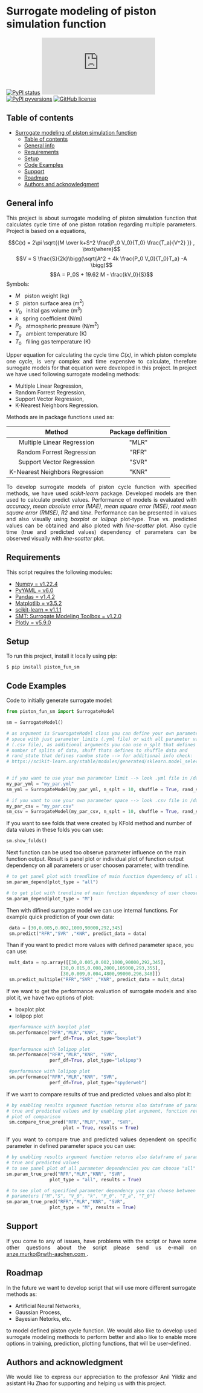 
# Surrogate modeling of piston simulation function
[![PyPI status](https://img.shields.io/pypi/status/ansicolortags.svg)](https://pypi.python.org/pypi/ansicolortags/)  [![GitHub latest commit](https://badgen.net/github/last-commit/Naereen/Strapdown.js)](https://github.com/murko-a/Surrogate-model-piston-cycle/blob/master/src/piston_sim_fun_surrogate_murkoa/piston_fun_sm.py/commit/)  [![PyPI pyversions](https://img.shields.io/pypi/pyversions/ansicolortags.svg)](https://pypi.python.org/pypi/ansicolortags/)  [![GitHub license](https://img.shields.io/github/license/Naereen/StrapDown.js.svg)](https://github.com/Naereen/StrapDown.js/blob/master/LICENSE)


## Table of contents
- [Surrogate modeling of piston simulation function](#surrogate-modeling-of-piston-simulation-function)
  - [Table of contents](#table-of-contents)
  - [General info](#general-info)
  - [Requirements](#requirements)
  - [Setup](#setup)
  - [Code Examples](#code-examples)
  - [Support](#support)
  - [Roadmap](#roadmap)
  - [Authors and acknowledgment](#authors-and-acknowledgment)

## General info
<p align="justify"> This project is about surrogate modeling of piston simulation function that calculates cycle time of one piston rotation regarding multiple parameters. Project is based on a equations,</p>

$$C(x) = 2\pi \sqrt{{M \over k+S^2 \frac{P_0 V_0}{T_0} \frac{T_a}{V^2} }} , \text{where}$$
$$V = S \frac{S}{2k}\bigg(\sqrt{A^2 + 4k \frac{P_0 V_0}{T_0}T_a} -A \bigg)$$
$$A = P_0S + 19.62 M - \frac{kV_0}{S}$$	
Symbols:
* $M$ &nbsp; piston weight (kg)
* $S$ &nbsp; piston surface area (m$^2$)
* $V_0$ &nbsp; 	initial gas volume (m$^3$)
* $k$ &nbsp; spring coefficient (N/m)
* $P_0$ &nbsp; atmospheric pressure (N/m$^2$)
* $T_a$ &nbsp; ambient temperature (K)
* $T_0$ &nbsp; filling gas temperature (K)

<p align="justify"> Upper equation for calculating the cycle time <i>C(x)</i>, in which piston complete one cycle, is very complex and time expensive to calculate, therefore surrogate models for that equation were developed in this project. In project we have used following surrogate modeling methods: </p>

* Multiple Linear Regression,
* Random Forrest Regression,
* Support Vector Regression,
* K-Nearest Neighbors Regression.

Methods are in package functions used as:
<div align="center">

| Method                      | Package deffinition|
|:---------------------------:|:------------------:|
| Multiple Linear Regression           | "MLR"               |
| Random Forrest Regression   | "RFR"              |
| Support Vector Regression   | "SVR"              |
|K-Nearest Neighbors Regression   | "KNR"              |

</div >

<p align="justify"> To develop surrogate models of piston cycle function with specified methods, we have used <i>scikit-learn</i> package. Developed models are then used to calculate predict values. Performance of models is evaluated with <i>accuracy</i>, <i>mean absolute error (MAE)</i>, <i>mean square error (MSE)</i>, <i>root mean square error (RMSE)</i>, <i>R2</i> and <i>time</i>. Performance can be presented in values and also visually using <i>boxplot</i> or <i>lolipop</i> plot-type. True vs. predicted values can be obtained and also ploted with <i>line-scatter</i> plot. Also cycle time (true and predicted values) dependency of parameters can be observed visually with <i>line-scatter</i> plot. </p>

## Requirements 
This script requires the following modules:
 * [Numpy =  v1.22.4](https://numpy.org/)
 * [PyYAML = v6.0](https://pyyaml.org/)
 * [Pandas = v1.4.2](https://pandas.pydata.org/)
 * [Matplotlib = v3.5.2](https://matplotlib.org/)
 * [scikit-learn = v1.1.1](https://scikit-learn.org/stable/)
 * [SMT: Surrogate Modeling Toolbox = v1.2.0](https://smt.readthedocs.io/en/latest/)
 * [Plotly = v5.9.0](https://plotly.com/)
	
## Setup
To run this project, install it locally using pip:

```
$ pip install piston_fun_sm
```

## Code Examples
Code to initially generate surrogate model:
 ```python
 from piston_fun_sm import SurrogateModel

 sm = SurrogateModel()

 # as argument is SruurogateModel class you can define your own parameter
 # space with just parameter limits (.yml file) or with all parameter values
 # (.csv file), as additional arguments you can use n_splt that defines
 # number of splits of data, shuff thats defines to shuffle data and
 # rand_state that defines random state --> for additional info check:
 # https://scikit-learn.org/stable/modules/generated/sklearn.model_selection.KFold.html

  
 # if you want to use your own parameter limit --> look .yml file in /data
 my_par_yml = "my_par.yml"
 sm_yml = SurrogateModel(my_par_yml, n_splt = 10, shuffle = True, rand_state = 42)

 # if you want to use your own parameter space --> look .csv file in /data
 my_par_csv = "my_par.csv"
 sm_csv = SurrogateModel(my_par_csv, n_splt = 10, shuffle = True, rand_state = 42)
 ```
 If you want to see folds that were created by KFold method and number of data values in these folds you can use:
 ```python
 sm.show_folds()
 ```
 Next function can be used too observe parameter influence on the main function output. Result is panel plot or individual plot of function output dependency on all parameters or user choosen parameter, with trendline.
 ```python
 # to get panel plot with trendline of main function dependency of all used parameters
 sm.param_depend(plot_type = "all")

 # to get plot with trendline of main function dependency of user choosen parameter - in this case mass M
 sm.param_depend(plot_type = "M")
 ```
 Then with difined surrogate model we can use internal functions. For example quick prediction of your own data:
```python
 data = [30,0.005,0.002,1000,90000,292,345]
 sm.predict("RFR","SVR" ,"KNR", predict_data = data)
```
Than if you want to predict more values with defined parameter space, you can use:
```python
 mult_data = np.array([[30,0.005,0.002,1000,90000,292,345],
                    [30,0.015,0.008,2000,105000,293,355],
                    [30,0.009,0.004,4800,99000,296,348]])
 sm.predict_multiple("RFR","SVR" ,"KNR", predict_data = mult_data)
``` 
<p align="justify">If we want to get the performance evaluation of surrogate models and also plot it, we have two options of plot:</p>

* boxplot plot
* lolipop plot

```python
 #performance with boxplot plot
 sm.performance("RFR","MLR","KNR", "SVR", 
                perf_df=True, plot_type="boxplot")

 #performance with lolipop plot
 sm.performance("RFR","MLR","KNR", "SVR", 
                perf_df=True, plot_type="lolipop")

 #performance with lolipop plot
 sm.performance("RFR","MLR","KNR", "SVR", 
                perf_df=True, plot_type="spyderweb")
```
If we want to compare results of true and predicted values and also plot it:
```python
# by enabling results argument function returns also dataframe of parameters,
# true and predicted values and by enabling plot argument, function returns
# plot of comparison
 sm.compare_true_pred("RFR","MLR","KNR", "SVR",
                     plot = True, results = True)
```
<p align="justify">If you want to compare true and predicted values dependent on specific parameter in defined parameter space you can use:</p>

```python
# by enabling results argument function returns also dataframe of parameters,
# true and predicted values
# to see panel plot of all parameter dependencies you can choose "all"
sm.param_true_pred("RFR","MLR","KNR", "SVR", 
                plot_type = "all", results = True)

# to see plot of specified parameter dependency you can choose between defined
# parameters ["M","S", "V_0", "k", "P_0", "T_a", "T_0"]
sm.param_true_pred("RFR","MLR","KNR", "SVR", 
                plot_type = "M", results = True)
```
## Support
<p align="justify">If you come to any of issues, have problems with the script or have some other questions about the script please send us e-mail on <a href = "mailto: anze.murko@rwth-aachen.com"> anze.murko@rwth-aachen.com </a>.</p>

## Roadmap
In the future we want to develop script that will use more different surrogate methods as:
* Artificial Neural Networks, 
* Gaussian Process,
* Bayesian Netorks, 
etc.

<p align="justify">to model defined piston cycle function. We would also like to develop used surrogate modeling methods to perform better and also like to enable more options in training, prediction, plotting functions, that will be user-defined.</p>


## Authors and acknowledgment
<p align="justify">We would like to express our appreciation to the professor Anil Yildiz and asistant Hu Zhao for supporting and helping us with this project. </p>

